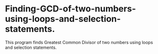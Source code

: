 # Finding-GCD-of-two-numbers-using-loops-and-selection-statements.
This program finds Greatest Common Divisor of two numbers using loops and selection statements.

